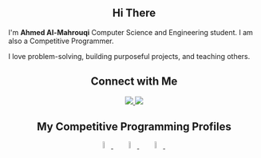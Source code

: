 <h2 align="center">Hi There</h2>

I'm **Ahmed Al-Mahrouqi** Computer Science and Engineering student. I am also a Competitive Programmer.

I love problem-solving, building purposeful projects, and teaching others.

<h2 align="center">Connect with Me</h2>

<div align="center"> 
  <a href="https://www.linkedin.com/in/al-mahrouqi/" target="_blank">
    <img src="https://img.shields.io/badge/LinkedIn-0077B5?style=for-the-badge&logo=linkedin&logoColor=white" target="_blank" />
  </a>
  <a href="https://discordapp.com/users/1017101770784243782" target="_blank">
     <img src="https://img.shields.io/badge/Discord-5662f6?style=for-the-badge&logo=discord&logoColor=white" target="_blank" />
  </a>
</div>

<h2 align="center">My Competitive Programming Profiles</h2>

<div align="center">
    <a href="https://codeforces.com/profile/Almahrouky">
        <img src="https://img.icons8.com/external-tal-revivo-shadow-tal-revivo/50/000000/external-codeforces-programming-competitions-and-contests-programming-community-logo-shadow-tal-revivo.png" alt="Code Forces" width="6%"/>
    </a>&emsp; 
    <a href="https://atcoder.jp/users/AlMahrouqi">
        <img src="https://img.atcoder.jp/logo/atcoder/logo_transparent.png" alt="AtCoder" width="6%"/>
    </a>&emsp; 
    <a href="https://leetcode.com/u/Almahrouky/">
        <img src="https://img.icons8.com/external-tal-revivo-shadow-tal-revivo/50/000000/external-level-up-your-coding-skills-and-quickly-land-a-job-logo-shadow-tal-revivo.png" alt="LeetCode" width="6%"/>
 </a>&emsp;
</div>
